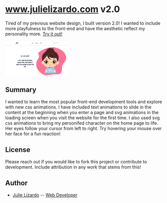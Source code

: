 # www.julielizardo.com v2.0
Tired of my previous website design, I built version 2.0! I wanted to include more playfulness to the front-end and have the aesthetic reflect my personality more.
<a href="https://www.julielizardo.com/">Try it out!</a>

<img src="/public/images/screenshot.png" alt="screenshot of image generated with wep app" width="40%" />

## Summary
I wanted to learn the most popular front-end development tools and explore with new css animations. I have included text animations to slide in the content at the beginning when you enter a page and svg animations in the loading screen when you visit the website for the first time. I also used svg css animations to bring my personifed character on the home page to life. Her eyes follow your cursor from left to right. Try hovering your mouse over her face for a fun reaction!


## License
Please reach out if you would like to fork this project or contribute to development. Include attribution in any work that stems from this!

## Author

* [Julie Lizardo](https://www.linkedin.com/in/julie-lizardo/)  -- [Web Developer](https://julielizardo.com/)
